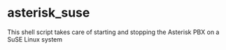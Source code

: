 # asterisk_suse
This shell script takes care of starting and stopping the Asterisk PBX on a SuSE Linux system
